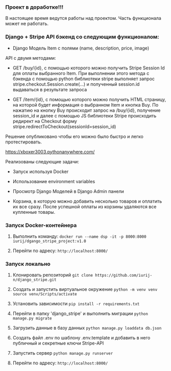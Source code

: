 ### Проект в доработке!!!
В настоящее время ведутся работы над проектом. Часть функционала может не работать.

### Django + Stripe API бэкенд со следующим функционалом:

-   Django Модель Item с полями (name, description, price, image)
    
API с двумя методами:
    

-   GET  /buy/{id}, c помощью которого можно получить Stripe Session Id для оплаты выбранного Item. При выполнении этого метода c бэкенда с помощью python библиотеки stripe выполняет запрос stripe.checkout.Session.create(...) и полученный session.id выдаваться в результате запроса
    
-   GET  /item/{id}, c помощью которого можно получить HTML страницу, на которой будет информация о выбранном Item и кнопка Buy. По нажатию на кнопку Buy происходит запрос на /buy/{id}, получение session_id и далее с помощью JS библиотеки Stripe происходить редирект на Checkout форму stripe.redirectToCheckout(sessionId=session_id)

Решение опубликовано чтобы его можно было быстро и легко протестировать.

https://xboxer3003.pythonanywhere.com/


Реализованы следующие задачи:

-   Запуск используя Docker
    
-   Использование environment variables
    
-   Просмотр Django Моделей в Django Admin панели
-   Корзина, в которую можно добавить несколько товаров и оплатить их все сразу. После успешной оплаты из корзины удаляются все купленные товары.


### Запуск Docker-контейнера

1. Выполнить команду:
```docker run --name dsp -it -p 8000:8000 iurij/dgango_stripe_project:v1.0```


2. Перейти по адресу:
```http://localhost:8000/```

### Запуск локально
1. Клонировать репозиторий
```git clone https://github.com/iurij-n/django_stripe.git```

2. Создать и запустить виртуальное окружение
```python -m venv venv```
```source venv/Scripts/activate```

3. Установить зависимости
```pip install -r requirements.txt```

4. Перейти в папку 'django_stripe' и выполнить миграции
```python manage.py migrate```

5. Загрузить данные в базу данных
```python manage.py loaddata db.json```

6. Создать файл .env по шаблону .env.template и добавить в него публичный и секретные ключи Stripe-API

7. Запустить сервер
```python manage.py runserver```

8. Перейти по адресу:
```http://localhost:8000/```

